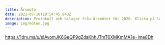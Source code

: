 ```yaml
---
title: Årsmöte
date: 2021-07-10T19:54:45.843Z
description: Protokoll och bilagor från årsmötet för 2020. Klicka på länken.
image: img/möten.jpg
---
```

<https://1drv.ms/u/s!AvomJK6GeQP9gZdaKhhJTmT6XMKmMA?e=lme8Dh>
